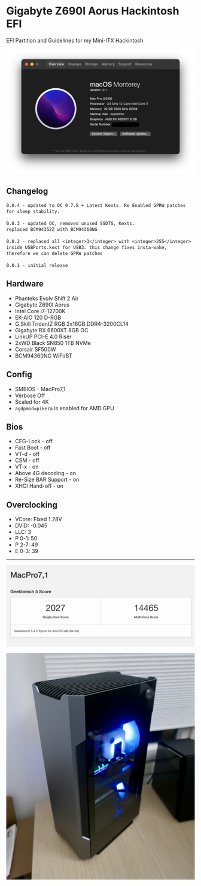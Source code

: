 # Gigabyte Z690I Aorus Hackintosh EFI

EFI Partition and Guidelines for my Mini-ITX Hackintosh

![About](./assets/about.png)

## Changelog

```
0.0.4 - updated to OC 0.7.8 + Latest Kexts. Re Enabled GPRW patches for sleep stability.

0.0.3 - updated OC, removed unused SSDTS, Kexts.
replaced BCM94352Z with BCM94360NG

0.0.2 - replaced all <integer>3</integer> with <integer>255</integer>
inside USBPorts.kext for USB3. this change fixes insta-wake,
therefore we can delete GPRW patches

0.0.1 - initial release
```

## Hardware

- Phanteks Evolv Shift 2 Air
- Gigabyte Z690I Aorus
- Intel Core i7-12700K
- EK-AIO 120 D-RGB
- G.Skill TridentZ RGB 2x16GB DDR4-3200CL14
- Gigabyte RX 6600XT 8GB OC
- LinkUP PCI-E 4.0 Riser
- 2xWD Black SN850 1TB NVMe
- Corsair SF500W
- BCM94360NG WiFi/BT

## Config

- SMBIOS - MacPro7,1
- Verbose Off
- Scaled for 4K
- `agdpmod=pikera` is enabled for AMD GPU

## Bios

- CFG-Lock - off
- Fast Boot - off
- VT-d - off
- CSM - off
- VT-x - on
- Above 4G decoding - on
- Re-Size BAR Support - on
- XHCI Hand-off - on

## Overclocking

- VCore: Fixed 1.28V
- DVID: -0.045
- LLC: 3
- P 0-1: 50
- P 2-7: 49
- E 0-3: 39

---

![Geekbench](./assets/geekbench.png)

![Case](./assets/case.JPG)
